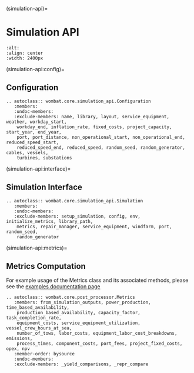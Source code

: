 (simulation-api)=
# Simulation API

```{image} ../images/simulation_api.svg
:alt:
:align: center
:width: 2400px
```

(simulation-api:config)=
## Configuration

```{eval-rst}
.. autoclass:: wombat.core.simulation_api.Configuration
   :members:
   :undoc-members:
   :exclude-members: name, library, layout, service_equipment, weather, workday_start,
    workday_end, inflation_rate, fixed_costs, project_capacity, start_year, end_year,
    port, port_distance, non_operational_start, non_operational_end, reduced_speed_start,
    reduced_speed_end, reduced_speed, random_seed, random_generator, cables, vessels,
    turbines, substations
```

(simulation-api:interface)=
## Simulation Interface

```{eval-rst}
.. autoclass:: wombat.core.simulation_api.Simulation
   :members:
   :undoc-members:
   :exclude-members: setup_simulation, config, env, initialize_metrics, library_path,
    metrics, repair_manager, service_equipment, windfarm, port, random_seed,
    random_generator
```

(simulation-api:metrics)=
## Metrics Computation

For example usage of the Metrics class and its associated methods, please see the
[examples documentation page](../examples/metrics_demonstration)

```{eval-rst}
.. autoclass:: wombat.core.post_processor.Metrics
   :members: from_simulation_outputs, power_production, time_based_availability,
    production_based_availability, capacity_factor, task_completion_rate,
    equipment_costs, service_equipment_utilization, vessel_crew_hours_at_sea,
    number_of_tows, labor_costs, equipment_labor_cost_breakdowns, emissions,
    process_times, component_costs, port_fees, project_fixed_costs, opex, npv
   :member-order: bysource
   :undoc-members:
   :exclude-members: _yield_comparisons, _repr_compare
```
